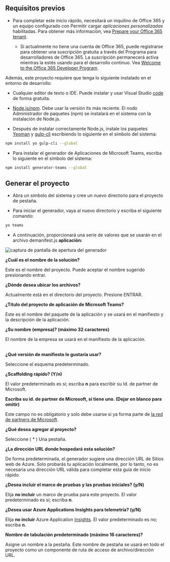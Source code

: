## <a name="prerequisites"></a>Requisitos previos

- Para completar este inicio rápido, necesitará un inquilino de Office 365 y un equipo configurado con Permitir cargar *aplicaciones personalizadas* habilitadas. Para obtener más información, vea [Prepare your Office 365 tenant](~/concepts/build-and-test/prepare-your-o365-tenant.md).

  - Si actualmente no tiene una cuenta de Office 365, puede registrarse para obtener una suscripción gratuita a través del Programa para desarrolladores de Office 365. La suscripción permanecerá activa mientras la estés usando para el desarrollo continuo. Vea [Welcome to the Office 365 Developer Program](https://docs.microsoft.com/office/developer-program/microsoft-365-developer-program).

Además, este proyecto requiere que tenga lo siguiente instalado en el entorno de desarrollo:

- Cualquier editor de texto o IDE. Puede instalar y usar Visual Studio [code](https://code.visualstudio.com/download) de forma gratuita.

- [Node.js/npm](https://nodejs.org/en/). Debe usar la versión lts más reciente. El nodo Administrador de paquetes (npm) se instalará en el sistema con la instalación de Node.js.

- Después de instalar correctamente Node.js, instale los paquetes [Yeoman](https://yeoman.io/) y [gulp-cli](https://www.npmjs.com/package/gulp-cli) escribiendo lo siguiente en el símbolo del sistema:

```bash
npm install yo gulp-cli --global
```

- Para instalar el generador de Aplicaciones de Microsoft Teams, escriba lo siguiente en el símbolo del sistema:

```bash
npm install generator-teams --global
```

## <a name="generate-your-project"></a>Generar el proyecto

- Abra un símbolo del sistema y cree un nuevo directorio para el proyecto de pestaña.

- Para iniciar el generador, vaya al nuevo directorio y escriba el siguiente comando:

```bash
yo teams
```

- A continuación, proporcionará una serie de valores que se usarán en el archivo demanifest.js **aplicación:**

![captura de pantalla de apertura del generador](/microsoftteams/platform/assets/images/tab-images/teamsTabScreenshot.PNG)

**¿Cuál es el nombre de la solución?**

Este es el nombre del proyecto. Puede aceptar el nombre sugerido presionando entrar.

**¿Dónde desea ubicar los archivos?**

Actualmente está en el directorio del proyecto. Presione ENTRAR.

**¿Título del proyecto de aplicación de Microsoft Teams?**

Este es el nombre del paquete de la aplicación y se usará en el manifiesto y la descripción de la aplicación.

**¿Su nombre (empresa)? (máximo 32 caracteres)**

El nombre de la empresa se usará en el manifiesto de la aplicación.

<br>**¿Qué versión de manifiesto le gustaría usar?**

Seleccione el esquema predeterminado.

**¿Scaffolding rápido? (Y/n)**

El valor predeterminado es sí; escriba **n** para escribir su Id. de partner de Microsoft.

**Escriba su id. de partner de Microsoft, si tiene uno. (Dejar en blanco para omitir)**

Este campo no es obligatorio y solo debe usarse si ya forma parte de [la red de partners de Microsoft](https://partner.microsoft.com).

**¿Qué desea agregar al proyecto?**

Seleccione ( &ast; ) Una pestaña.

**¿La dirección URL donde hospedará esta solución?**

De forma predeterminada, el generador sugiere una dirección URL de Sitios web de Azure. Solo probarás tu aplicación localmente, por lo tanto, no es necesaria una dirección URL válida para completar esta guía de inicio rápido.

**¿Desea incluir el marco de pruebas y las pruebas iniciales? (y/N)**

Elija **no incluir** un marco de prueba para este proyecto. El valor predeterminado es sí; escriba **n**.

**¿Desea usar Azure Applications Insights para telemetría? (y/N)**

Elija **no incluir** Azure Application [Insights](/azure-docs/articles/azure-monitor/app/app-insights-overview.md). El valor predeterminado es no; escriba **n**.

**Nombre de tabulación predeterminado (máximo 16 caracteres)?**

Asigne un nombre a la pestaña. Este nombre de pestaña se usará en todo el proyecto como un componente de ruta de acceso de archivo/dirección URL.
